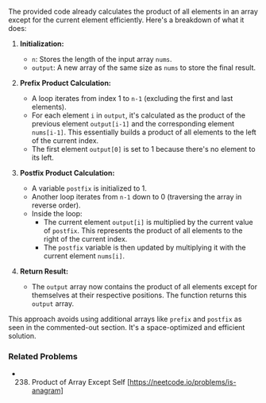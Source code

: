 The provided code already calculates the product of all elements in an array except for the current element efficiently. Here's a breakdown of what it does:

1. **Initialization:**
   - `n`: Stores the length of the input array `nums`.
   - `output`: A new array of the same size as `nums` to store the final result.

2. **Prefix Product Calculation:**
   - A loop iterates from index 1 to `n-1` (excluding the first and last elements).
   - For each element `i` in `output`, it's calculated as the product of the previous element `output[i-1]` and the corresponding element `nums[i-1]`. This essentially builds a product of all elements to the left of the current index.
   - The first element `output[0]` is set to 1 because there's no element to its left.

3. **Postfix Product Calculation:**
   - A variable `postfix` is initialized to 1.
   - Another loop iterates from `n-1` down to 0 (traversing the array in reverse order).
   - Inside the loop:
     - The current element `output[i]` is multiplied by the current value of `postfix`. This represents the product of all elements to the right of the current index.
     - The `postfix` variable is then updated by multiplying it with the current element `nums[i]`.

4. **Return Result:**
   - The `output` array now contains the product of all elements except for themselves at their respective positions. The function returns this `output` array.

This approach avoids using additional arrays like `prefix` and `postfix` as seen in the commented-out section. It's a space-optimized and efficient solution.

### Related Problems
* 238. Product of Array Except Self [https://neetcode.io/problems/is-anagram]
